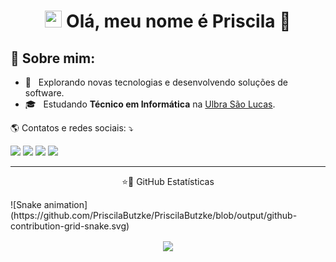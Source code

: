 <h1 align="center"><img src="https://media.giphy.com/media/hvRJCLFzcasrR4ia7z/giphy.gif" width=27px height=27px></img> Olá, meu nome é Priscila 💜</h1>



## 📑 Sobre mim:

- 🌱 &nbsp; Explorando novas tecnologias e desenvolvendo soluções de software.
- 🎓 &nbsp; Estudando **Técnico em Informática** na <a href="https://www.ulbra.br/sao-lucas">Ulbra São Lucas</a>.

<p align="left">
🌎 Contatos e redes sociais: ⤵️
</p>


<p align="left">
  <a href="https://www.linkedin.com/in/priscila-faleiro-butzke-b6407821a/" alt="Linkedin">
  <img src="https://img.shields.io/badge/LinkedIn-0077B5?style=for-the-badge&logo=linkedin&logoColor=white" /></a>
  <a href="https://www.instagram.com/priscilabutzke/" alt="Instagram" target="_blank">
  <img src="https://img.shields.io/badge/Instagram-E4405F?style=for-the-badge&logo=instagram&logoColor=white"/></a>
  <a href="mailto:priscilabutzke@outlook.com?Subject=Contato&Body=Ola%21%0A%0AVi%20seu%20perfil%20no%20GitHub.">
  <img src="https://img.shields.io/badge/Microsoft_Outlook-0078D4?style=for-the-badge&logo=microsoft-outlook&logoColor=white"/></a>
<a href="https://www.facebook.com/priscila.faleirobutzke" alt="Facebook">
  <img src="https://img.shields.io/badge/Facebook-1877F2?style=for-the-badge&logo=facebook&logoColor=white"/></a>
  
  
   
</p>  

---

<p align="center">
⭐🚀 GitHub Estatísticas
</p>  
![Snake animation](https://github.com/PriscilaButzke/PriscilaButzke/blob/output/github-contribution-grid-snake.svg)
<p align="center">
<a href="https://github.com/PriscilaButzke">
  <img align="center" src="https://github-readme-stats.vercel.app/api/top-langs/?username=PriscilaButzke&theme=dracula&hide_langs_below=1" />
</a>
</p>  


